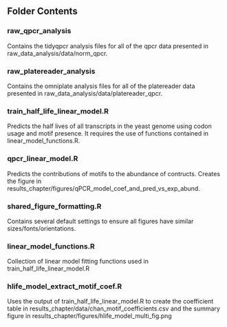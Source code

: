 ## Folder Contents

### raw_qpcr_analysis
Contains the tidyqpcr analysis files for all of the qpcr data presented in raw_data_analysis/data/norm_qpcr.

### raw_platereader_analysis
Contains the omniplate analysis files for all of the platereader data presented in raw_data_analysis/data/platereader_qpcr.

### train_half_life_linear_model.R
Predicts the half lives of all transcripts in the yeast genome using codon usage and motif presence. It requires the use of functions contained in linear_model_functions.R. 

### qpcr_linear_model.R
Predicts the contributions of motifs to the abundance of contructs. Creates the figure in  results_chapter/figures/qPCR_model_coef_and_pred_vs_exp_abund.

### shared_figure_formatting.R
Contains several default settings to ensure all figures have similar sizes/fonts/orientations.

### linear_model_functions.R
Collection of linear model fitting functions used in train_half_life_linear_model.R

### hlife_model_extract_motif_coef.R
Uses the output of train_half_life_linear_model.R to create the coefficient table in results_chapter/data/chan_motif_coefficients.csv and the summary figure in results_chapter/figures/hlife_model_multi_fig.png
